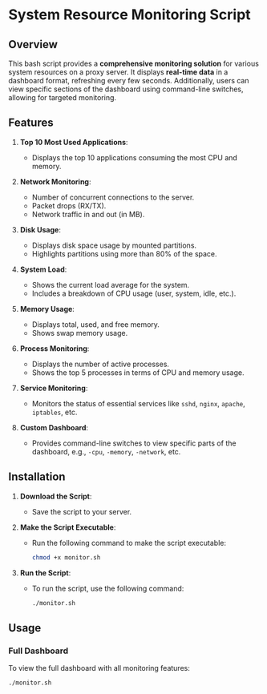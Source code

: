 # System Resource Monitoring Script

## Overview

This bash script provides a **comprehensive monitoring solution** for various system resources on a proxy server. It displays **real-time data** in a dashboard format, refreshing every few seconds. Additionally, users can view specific sections of the dashboard using command-line switches, allowing for targeted monitoring.

## Features

1. **Top 10 Most Used Applications**:
   - Displays the top 10 applications consuming the most CPU and memory.

2. **Network Monitoring**:
   - Number of concurrent connections to the server.
   - Packet drops (RX/TX).
   - Network traffic in and out (in MB).

3. **Disk Usage**:
   - Displays disk space usage by mounted partitions.
   - Highlights partitions using more than 80% of the space.

4. **System Load**:
   - Shows the current load average for the system.
   - Includes a breakdown of CPU usage (user, system, idle, etc.).

5. **Memory Usage**:
   - Displays total, used, and free memory.
   - Shows swap memory usage.

6. **Process Monitoring**:
   - Displays the number of active processes.
   - Shows the top 5 processes in terms of CPU and memory usage.

7. **Service Monitoring**:
   - Monitors the status of essential services like `sshd`, `nginx`, `apache`, `iptables`, etc.

8. **Custom Dashboard**:
   - Provides command-line switches to view specific parts of the dashboard, e.g., `-cpu`, `-memory`, `-network`, etc.

## Installation

1. **Download the Script**:
   - Save the script to your server.

2. **Make the Script Executable**:
   - Run the following command to make the script executable:
     ```bash
     chmod +x monitor.sh
     ```

3. **Run the Script**:
   - To run the script, use the following command:
     ```bash
     ./monitor.sh
     ```

## Usage

### Full Dashboard

To view the full dashboard with all monitoring features:

```bash
./monitor.sh
